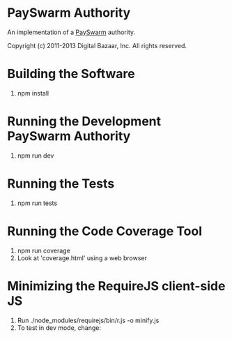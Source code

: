 PaySwarm Authority
==================

An implementation of a [PaySwarm][] authority.

[PaySwarm]: http://payswarm.com/ "PaySwarm Standard"

Copyright (c) 2011-2013 Digital Bazaar, Inc. All rights reserved.

Building the Software
=====================

1. npm install

Running the Development PaySwarm Authority
==========================================

1. npm run dev

Running the Tests
=================

1. npm run tests

Running the Code Coverage Tool
==============================

1. npm run coverage
2. Look at 'coverage.html' using a web browser

Minimizing the RequireJS client-side JS
=======================================

1. Run ./node_modules/requirejs/bin/r.js -o minify.js
2. To test in dev mode, change:

<script data-main="/app/main.${jsExt}" ...

To:

<script data-main="/app/main.min.js" ...

